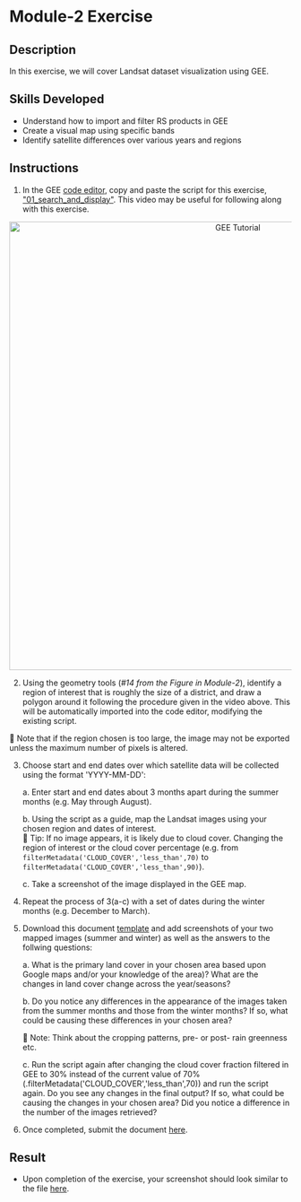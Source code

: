 # Module-2 Exercise
## Description
In this exercise, we will cover Landsat dataset visualization using GEE.

## Skills Developed
* Understand how to import and filter RS products in GEE
* Create a visual map using specific bands
* Identify satellite differences over various years and regions

## Instructions
1. In the GEE [code editor](https://code.earthengine.google.com/), copy and paste the script for this exercise, ["01_search_and_display"](https://github.com/SERVIR-WA/GALUP/wiki/Scripts). This video may be useful for following along with this exercise.

<p align="center">
  <a href="https://mediasite.video.ufl.edu/Mediasite/Play/9d0bd66164844d478357dbb876e9a8b91d" target="_blank" rel="noopener">
    <img src="https://user-images.githubusercontent.com/84922404/141026786-f85ea3c1-1241-44f7-8edd-3b243ffac099.png" alt= "GEE Tutorial" width="800">
  </a>
</p>

2. Using the geometry tools (*#14 from the Figure in Module-2*), identify a region of interest that is roughly the size of a district, and draw a polygon around it following the procedure given in the video above. This will be automatically imported into the code editor, modifying the existing script. <br/>

:pushpin: Note that if the region chosen is too large, the image may not be exported unless the maximum number of pixels is altered.
    
3. Choose start and end dates over which satellite data will be collected using the format 'YYYY-MM-DD':

    a. Enter start and end dates about 3 months apart during the summer months (e.g. May through August).
  
    b. Using the script as a guide, map the Landsat images using your chosen region and dates of interest.<br/>
    :pushpin: Tip: If no image appears, it is likely due to cloud cover. Changing the region of interest or the cloud cover percentage (e.g. from ```filterMetadata('CLOUD_COVER','less_than',70)``` to ```filterMetadata('CLOUD_COVER','less_than',90)```).
  
    c. Take a screenshot of the image displayed in the GEE map. 
  
4. Repeat the process of 3(a-c) with a set of dates during the winter months (e.g. December to March). 
5. Download this document [template](https://github.com/SERVIR-WA/GALUP/files/7508860/WS2_M2E2_Submission.docx) and add screenshots of your two mapped images (summer and winter) as well as the answers to the follwing questions: 

    a. What is the primary land cover in your chosen area based upon Google maps and/or your knowledge of the area)? What are the changes in land cover change across the year/seasons?
    
    b. Do you notice any differences in the appearance of the images taken from the summer months and those from the winter months? If so, what could be causing these differences in your chosen area? <br/>
    
    :pushpin: Note: Think about the cropping patterns, pre- or post- rain greenness etc.
    
    c. Run the script again after changing the cloud cover fraction filtered in GEE to 30% instead of the current value of 70% (.filterMetadata('CLOUD_COVER','less_than',70)) and run the script again. Do you see any changes in the final output? If so, what could be causing the changes in your chosen area? Did you notice a difference in the number of the images retrieved?
    

6.   Once completed, submit the document <a href="https://github.com/ecodynlab/GALUP/issues/new?assignees=&labels=Exercises&template=assignment-submission.md&title=Add+your+name+and+the+module+number+for+submission" title="here">here</a>\.


## Result
* Upon completion of the exercise, your screenshot should look similar to the file [here](https://github.com/SERVIR-WA/GALUP/blob/master/training/2_rs/Exercises/M2_E1_sample.md).


